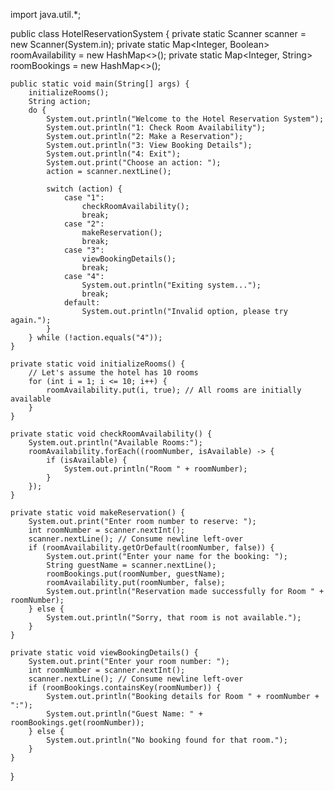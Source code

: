 import java.util.*;

public class HotelReservationSystem {
    private static Scanner scanner = new Scanner(System.in);
    private static Map<Integer, Boolean> roomAvailability = new HashMap<>();
    private static Map<Integer, String> roomBookings = new HashMap<>();

    public static void main(String[] args) {
        initializeRooms();
        String action;
        do {
            System.out.println("Welcome to the Hotel Reservation System");
            System.out.println("1: Check Room Availability");
            System.out.println("2: Make a Reservation");
            System.out.println("3: View Booking Details");
            System.out.println("4: Exit");
            System.out.print("Choose an action: ");
            action = scanner.nextLine();

            switch (action) {
                case "1":
                    checkRoomAvailability();
                    break;
                case "2":
                    makeReservation();
                    break;
                case "3":
                    viewBookingDetails();
                    break;
                case "4":
                    System.out.println("Exiting system...");
                    break;
                default:
                    System.out.println("Invalid option, please try again.");
            }
        } while (!action.equals("4"));
    }

    private static void initializeRooms() {
        // Let's assume the hotel has 10 rooms
        for (int i = 1; i <= 10; i++) {
            roomAvailability.put(i, true); // All rooms are initially available
        }
    }

    private static void checkRoomAvailability() {
        System.out.println("Available Rooms:");
        roomAvailability.forEach((roomNumber, isAvailable) -> {
            if (isAvailable) {
                System.out.println("Room " + roomNumber);
            }
        });
    }

    private static void makeReservation() {
        System.out.print("Enter room number to reserve: ");
        int roomNumber = scanner.nextInt();
        scanner.nextLine(); // Consume newline left-over
        if (roomAvailability.getOrDefault(roomNumber, false)) {
            System.out.print("Enter your name for the booking: ");
            String guestName = scanner.nextLine();
            roomBookings.put(roomNumber, guestName);
            roomAvailability.put(roomNumber, false);
            System.out.println("Reservation made successfully for Room " + roomNumber);
        } else {
            System.out.println("Sorry, that room is not available.");
        }
    }

    private static void viewBookingDetails() {
        System.out.print("Enter your room number: ");
        int roomNumber = scanner.nextInt();
        scanner.nextLine(); // Consume newline left-over
        if (roomBookings.containsKey(roomNumber)) {
            System.out.println("Booking details for Room " + roomNumber + ":");
            System.out.println("Guest Name: " + roomBookings.get(roomNumber));
        } else {
            System.out.println("No booking found for that room.");
        }
    }
}
